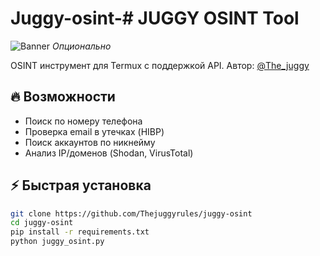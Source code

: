 # Juggy-osint-# JUGGY OSINT Tool
![Banner](assets/banner.png) *Опционально*

OSINT инструмент для Termux с поддержкой API. Автор: [@The_juggy](https://github.com/The_juggy)

## 🔥 Возможности
- Поиск по номеру телефона
- Проверка email в утечках (HIBP)
- Поиск аккаунтов по никнейму
- Анализ IP/доменов (Shodan, VirusTotal)

## ⚡ Быстрая установка
```bash
git clone https://github.com/Thejuggyrules/juggy-osint
cd juggy-osint
pip install -r requirements.txt
python juggy_osint.py
